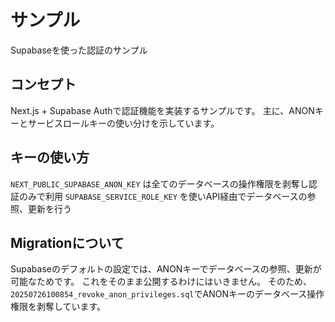# サンプル

Supabaseを使った認証のサンプル

## コンセプト

Next.js + Supabase Authで認証機能を実装するサンプルです。
主に、ANONキーとサービスロールキーの使い分けを示しています。

## キーの使い方

`NEXT_PUBLIC_SUPABASE_ANON_KEY` は全てのデータベースの操作権限を剥奪し認証のみで利用
`SUPABASE_SERVICE_ROLE_KEY` を使いAPI経由でデータベースの参照、更新を行う

## Migrationについて

Supabaseのデフォルトの設定では、ANONキーでデータベースの参照、更新が可能なためです。
これをそのまま公開するわけにはいきません。
そのため、`20250726100854_revoke_anon_privileges.sql`でANONキーのデータベース操作権限を剥奪しています。
